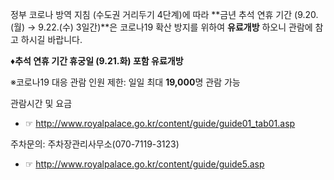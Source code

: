 정부 코로나 방역 지침 (수도권 거리두기 4단계)에 따라 **금년 추석 연휴 기간 (9.20.(월) → 9.22.(수) 3일간)**은 코로나19 확산 방지를 위하여 **유료개방** 하오니 관람에 참고 하시길 바랍니다.

**♦추석 연휴 기간 휴궁일 (9.21.화) 포함 유료개방**

※코로나19 대응 관람 인원 제한: 일일 최대 **19,000**명 관람 가능

관람시간 및 요금
- ☞ <http://www.royalpalace.go.kr/content/guide/guide01_tab01.asp>

주차문의: 주차장관리사무소(070-7119-3123)
- ☞ <http://www.royalpalace.go.kr/content/guide/guide5.asp>